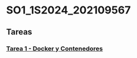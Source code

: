 # SO1_1S2024_202109567

## Tareas 

### [Tarea 1 - Docker y Contenedores ](Tareas/Tarea_1/readme.md)